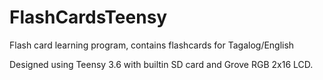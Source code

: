 # FlashCardsTeensy
Flash card learning program, contains flashcards for Tagalog/English

Designed using Teensy 3.6 with builtin SD card and Grove RGB 2x16 LCD.
